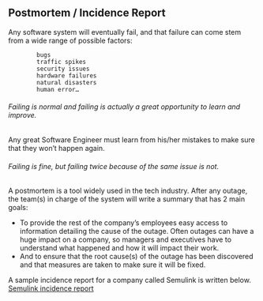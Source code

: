 ## Postmortem / Incidence Report

Any software system will eventually fail, and that failure can come stem from a wide range of possible factors: 

            bugs 
            traffic spikes 
            security issues 
            hardware failures 
            natural disasters 
            human error… 

###### Failing is normal and failing is actually a great opportunity to learn and improve.

Any great Software Engineer must learn from his/her mistakes to make sure that they won’t happen again.

###### Failing is fine, but failing twice because of the same issue is not.

A postmortem is a tool widely used in the tech industry. After any outage, the team(s) in charge of the system will write a summary that has 2 main goals:

* To provide the rest of the company’s employees easy access to information detailing the cause of the outage. Often outages can have a huge impact on a company, so managers and executives have to understand what happened and how it will impact their work.
* And to ensure that the root cause(s) of the outage has been discovered and that measures are taken to make sure it will be fixed.

A sample incidence report for a company called Semulink is written below.
[Semulink incidence report](https://medium.com/@joywanjiru879/semulink-server-crash-incident-report-8f95147308d1)
